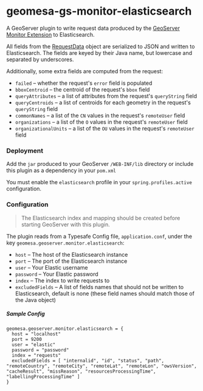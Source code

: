 # geomesa-gs-monitor-elasticsearch

A GeoServer plugin to write request data produced by the
[GeoServer Monitor Extension](https://docs.geoserver.org/latest/en/user/extensions/monitoring/index.html)
to Elasticsearch.

All fields from the
[RequestData](https://github.com/geoserver/geoserver/blob/main/src/extension/monitor/core/src/main/java/org/geoserver/monitor/RequestData.java)
object are serialized to JSON and written to Elasticsearch. The fields are keyed by their Java name, but lowercase and
separated by underscores.

Additionally, some extra fields are computed from the request:
  * `failed` – whether the request's `error` field is populated
  * `bboxCentroid` – the centroid of the request's `bbox` field
  * `queryAttributes` – a list of attributes from the request's `queryString` field
  * `queryCentroids` – a list of centroids for each geometry in the request's `queryString` field
  * `commonNames` – a list of the `CN` values in the request's `remoteUser` field
  * `organizations` – a list of the `O` values in the request's `remoteUser` field
  * `organizationalUnits` – a list of the `OU` values in the request's `remoteUser` field

### Deployment

Add the `jar` produced to your GeoServer `/WEB-INF/lib` directory or include this plugin as a dependency in your
`pom.xml`

You must enable the `elasticsearch` profile in your `spring.profiles.active` configuration.

### Configuration

> The Elasticsearch index and mapping should be created before starting GeoServer with this plugin.

The plugin reads from a Typesafe Config file, `application.conf`, under the key
`geomesa.geoserver.monitor.elasticsearch`:
  * `host` – The host of the Elasticsearch instance
  * `port` – The port of the Elasticsearch instance
  * `user` – Your Elastic username
  * `password` – Your Elastic password
  * `index` – The index to write requests to
  * `excludedFields` – A list of fields names that should not be written to Elasticsearch, default is none
                       (these field names should match those of the Java object)

##### Sample Config

```
geomesa.geoserver.monitor.elasticsearch = {
  host = "localhost"
  port = 9200
  user = "elastic"
  password = "password"
  index = "requests"
  excludedFields = [ "internalid", "id", "status", "path", "remoteCountry", "remoteCity", "remoteLat", "remoteLon", "owsVersion", "cacheResult", "missReason", "resourcesProcessingTime", "labellingProcessingTime" ]
}
```
